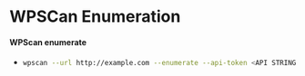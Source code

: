 # WPSCan Enumeration

#### WPScan enumerate

* ```bash
  wpscan --url http://example.com --enumerate --api-token <API STRING>
  ```

